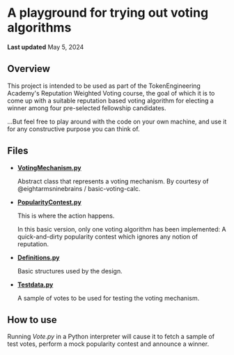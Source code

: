 # A playground for trying out voting algorithms

**Last updated** May 5, 2024

## Overview

This project is intended to be used as part of the TokenEngineering Academy's Reputation Weighted Voting course, 
the goal of which it is to come up with a suitable reputation based voting algorithm for electing a winner among four pre-selected fellowship candidates.

...But feel free to play around with the code on your own machine, and use it for any constructive purpose you can think of. 


## Files

* **[VotingMechanism.py](VotingMechanism.py)**

  Abstract class that represents a voting mechanism. 
  By courtesy of @eightarmsninebrains / basic-voting-calc.

* **[PopularityContest.py](PopularityContest.py)**

  This is where the action happens.

  In this basic version, only one voting algorithm has been implemented:
  A quick-and-dirty popularity contest which ignores any notion of reputation.

* **[Definitions.py](Definitions.py)**
  
  Basic structures used by the design.

* **[Testdata.py](Testdata.py)**

  A sample of votes to be used for testing the voting mechanism.


## How to use

Running *Vote.py* in a Python interpreter will cause it to fetch a sample of test votes, perform a mock popularity contest and announce a winner.
